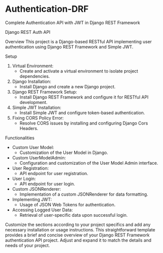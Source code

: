 # Authentication-DRF
Complete Authentication API with JWT in Django REST Framework 

Django REST Auth API

Overview
This project is a Django-based RESTful API implementing user authentication using Django REST Framework and Simple JWT.

Setup
1. Virtual Environment:
   - Create and activate a virtual environment to isolate project dependencies.
2. Django Installation:
   - Install Django and create a new Django project.
3. Django REST Framework Setup:
   - Install Django REST Framework and configure it for RESTful API development.
4. Simple JWT Installation:
   - Install Simple JWT and configure token-based authentication.
5. Fixing CORS Policy Error:
   - Resolve CORS issues by installing and configuring Django Cors Headers.
  
  
Functionalities

- Custom User Model:
   - Customization of the User Model in Django.
- Custom UserModelAdmin:
   - Configuration and customization of the User Model Admin interface.
- User Registration:
   - API endpoint for user registration.
- User Login:
   - API endpoint for user login.
- Custom JSONRenderer:
   - Implementation of a custom JSONRenderer for data formatting.
- Implementing JWT:
   - Usage of JSON Web Tokens for authentication.
- Accessing Logged User Data:
   - Retrieval of user-specific data upon successful login.


Customize the sections according to your project specifics and add any necessary installation or usage instructions. This straightforward template provides a brief and concise overview of your Django REST Framework authentication API project. Adjust and expand it to match the details and needs of your project.
